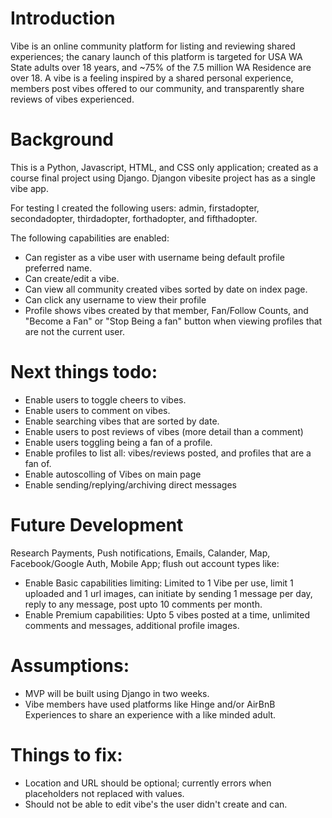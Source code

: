 # Introduction
Vibe is an online community platform for listing and reviewing shared experiences; the canary launch of this platform is targeted for USA WA State adults over 18 years, and ~75% of the 7.5 million WA Residence are over 18. A vibe is a feeling inspired by a shared personal experience, members post vibes offered to our community, and transparently share reviews of vibes experienced. 

# Background
This is a Python, Javascript, HTML, and CSS only application; created as a course final project using Django. Djangon vibesite project has as a single vibe app.

For testing I created the following users:
admin, firstadopter, secondadopter, thirdadopter, forthadopter, and fifthadopter.

The following capabilities are enabled:
- Can register as a vibe user with username being default profile preferred name.
- Can create/edit a vibe.
- Can view all community created vibes sorted by date on index page.
- Can click any username to view their profile
- Profile shows vibes created by that member, Fan/Follow Counts, and "Become a Fan" or "Stop Being a fan" button when viewing profiles that are not the current user.

# Next things todo:
- Enable users to toggle cheers to vibes.
- Enable users to comment on vibes.
- Enable searching vibes that are sorted by date.
- Enable users to post reviews of vibes (more detail than a comment)
- Enable users toggling being a fan of a profile.
- Enable profiles to list all: vibes/reviews posted, and profiles that are a fan of.
- Enable autoscolling of Vibes on main page
- Enable sending/replying/archiving direct messages


# Future Development
Research Payments, Push notifications, Emails, Calander, Map, Facebook/Google Auth, Mobile App; flush out account types like: 
- Enable Basic capabilities limiting: Limited to 1 Vibe per use, limit 1 uploaded and 1 url images, can initiate by sending 1 message per day, reply to any message, post upto 10 comments per month.
- Enable Premium capabilities: Upto 5 vibes posted at a time, unlimited comments and messages, additional profile images.

# Assumptions:
- MVP will be built using Django in two weeks.
- Vibe members have used platforms like Hinge and/or AirBnB Experiences to share an experience with a like minded adult.

# Things to fix:
- Location and URL should be optional; currently errors when placeholders not replaced with values.
- Should not be able to edit vibe's the user didn't create and can.